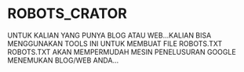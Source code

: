 # ROBOTS_CRATOR
UNTUK KALIAN YANG PUNYA BLOG ATAU WEB...KALIAN BISA MENGGUNAKAN TOOLS INI UNTUK MEMBUAT FILE ROBOTS.TXT   ROBOTS.TXT AKAN MEMPERMUDAH MESIN PENELUSURAN GOOGLE MENEMUKAN BLOG/WEB ANDA...

